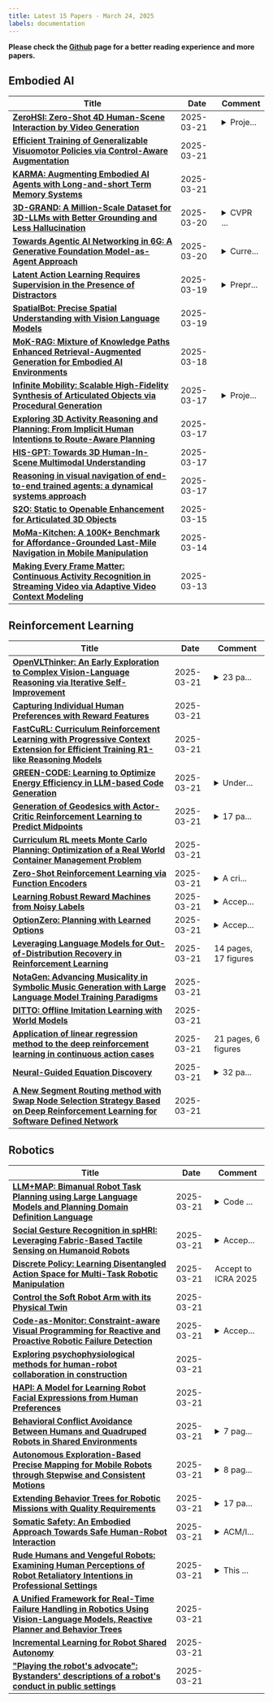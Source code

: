 ```yaml
---
title: Latest 15 Papers - March 24, 2025
labels: documentation
---
```

**Please check the [Github](https://github.com/zezhishao/MTS_Daily_ArXiv) page for a better reading experience and more papers.**

## Embodied AI
| **Title** | **Date** | **Comment** |
| --- | --- | --- |
| **[ZeroHSI: Zero-Shot 4D Human-Scene Interaction by Video Generation](http://arxiv.org/abs/2412.18600v2)** | 2025-03-21 | <details><summary>Proje...</summary><p>Project website: https://awfuact.github.io/zerohsi/ The first two authors contribute equally</p></details> |
| **[Efficient Training of Generalizable Visuomotor Policies via Control-Aware Augmentation](http://arxiv.org/abs/2401.09258v2)** | 2025-03-21 |  |
| **[KARMA: Augmenting Embodied AI Agents with Long-and-short Term Memory Systems](http://arxiv.org/abs/2409.14908v2)** | 2025-03-21 |  |
| **[3D-GRAND: A Million-Scale Dataset for 3D-LLMs with Better Grounding and Less Hallucination](http://arxiv.org/abs/2406.05132v3)** | 2025-03-20 | <details><summary>CVPR ...</summary><p>CVPR 2025. Project website: https://3d-grand.github.io</p></details> |
| **[Towards Agentic AI Networking in 6G: A Generative Foundation Model-as-Agent Approach](http://arxiv.org/abs/2503.15764v1)** | 2025-03-20 | <details><summary>Curre...</summary><p>Currently under revision at IEEE Communications Magazine</p></details> |
| **[Latent Action Learning Requires Supervision in the Presence of Distractors](http://arxiv.org/abs/2502.00379v2)** | 2025-03-19 | <details><summary>Prepr...</summary><p>Preprint. In review. Edit: Accepted by ICLR 2025 Workshop on World Models: Understanding, Modelling and Scaling</p></details> |
| **[SpatialBot: Precise Spatial Understanding with Vision Language Models](http://arxiv.org/abs/2406.13642v7)** | 2025-03-19 |  |
| **[MoK-RAG: Mixture of Knowledge Paths Enhanced Retrieval-Augmented Generation for Embodied AI Environments](http://arxiv.org/abs/2503.13882v1)** | 2025-03-18 |  |
| **[Infinite Mobility: Scalable High-Fidelity Synthesis of Articulated Objects via Procedural Generation](http://arxiv.org/abs/2503.13424v1)** | 2025-03-17 | <details><summary>Proje...</summary><p>Project page: https://infinite-mobility.github.io 10 pages,12 figures</p></details> |
| **[Exploring 3D Activity Reasoning and Planning: From Implicit Human Intentions to Route-Aware Planning](http://arxiv.org/abs/2503.12974v1)** | 2025-03-17 |  |
| **[HIS-GPT: Towards 3D Human-In-Scene Multimodal Understanding](http://arxiv.org/abs/2503.12955v1)** | 2025-03-17 |  |
| **[Reasoning in visual navigation of end-to-end trained agents: a dynamical systems approach](http://arxiv.org/abs/2503.08306v3)** | 2025-03-17 |  |
| **[S2O: Static to Openable Enhancement for Articulated 3D Objects](http://arxiv.org/abs/2409.18896v2)** | 2025-03-15 |  |
| **[MoMa-Kitchen: A 100K+ Benchmark for Affordance-Grounded Last-Mile Navigation in Mobile Manipulation](http://arxiv.org/abs/2503.11081v1)** | 2025-03-14 |  |
| **[Making Every Frame Matter: Continuous Activity Recognition in Streaming Video via Adaptive Video Context Modeling](http://arxiv.org/abs/2410.14993v2)** | 2025-03-13 |  |

## Reinforcement Learning
| **Title** | **Date** | **Comment** |
| --- | --- | --- |
| **[OpenVLThinker: An Early Exploration to Complex Vision-Language Reasoning via Iterative Self-Improvement](http://arxiv.org/abs/2503.17352v1)** | 2025-03-21 | <details><summary>23 pa...</summary><p>23 pages, 11 figures, 8 tables</p></details> |
| **[Capturing Individual Human Preferences with Reward Features](http://arxiv.org/abs/2503.17338v1)** | 2025-03-21 |  |
| **[FastCuRL: Curriculum Reinforcement Learning with Progressive Context Extension for Efficient Training R1-like Reasoning Models](http://arxiv.org/abs/2503.17287v1)** | 2025-03-21 |  |
| **[GREEN-CODE: Learning to Optimize Energy Efficiency in LLM-based Code Generation](http://arxiv.org/abs/2501.11006v2)** | 2025-03-21 | <details><summary>Under...</summary><p>Under submission in ACM/IEEE conference, 11 pages</p></details> |
| **[Generation of Geodesics with Actor-Critic Reinforcement Learning to Predict Midpoints](http://arxiv.org/abs/2407.01991v3)** | 2025-03-21 | <details><summary>17 pa...</summary><p>17 pages with 8 pages of appendices and references, 9 figures</p></details> |
| **[Curriculum RL meets Monte Carlo Planning: Optimization of a Real World Container Management Problem](http://arxiv.org/abs/2503.17194v1)** | 2025-03-21 |  |
| **[Zero-Shot Reinforcement Learning via Function Encoders](http://arxiv.org/abs/2401.17173v3)** | 2025-03-21 | <details><summary>A cri...</summary><p>A critical issue was found in the multi-agent experiments published in version 2. We rerun the multi-agent experiments on a more challenging, partially observable Markov game</p></details> |
| **[Learning Robust Reward Machines from Noisy Labels](http://arxiv.org/abs/2408.14871v2)** | 2025-03-21 | <details><summary>Accep...</summary><p>Accepted at the 21st International Conference on Principles of Knowledge Representation and Reasoning (KR 2024)</p></details> |
| **[OptionZero: Planning with Learned Options](http://arxiv.org/abs/2502.16634v3)** | 2025-03-21 | <details><summary>Accep...</summary><p>Accepted by the Thirteenth International Conference on Learning Representations (ICLR 2025) as oral presentation</p></details> |
| **[Leveraging Language Models for Out-of-Distribution Recovery in Reinforcement Learning](http://arxiv.org/abs/2503.17125v1)** | 2025-03-21 | 14 pages, 17 figures |
| **[NotaGen: Advancing Musicality in Symbolic Music Generation with Large Language Model Training Paradigms](http://arxiv.org/abs/2502.18008v5)** | 2025-03-21 |  |
| **[DITTO: Offline Imitation Learning with World Models](http://arxiv.org/abs/2302.03086v2)** | 2025-03-21 |  |
| **[Application of linear regression method to the deep reinforcement learning in continuous action cases](http://arxiv.org/abs/2503.14976v2)** | 2025-03-21 | 21 pages, 6 figures |
| **[Neural-Guided Equation Discovery](http://arxiv.org/abs/2503.16953v1)** | 2025-03-21 | <details><summary>32 pa...</summary><p>32 pages + 4 pages appendix, 9 figures, book chapter</p></details> |
| **[A New Segment Routing method with Swap Node Selection Strategy Based on Deep Reinforcement Learning for Software Defined Network](http://arxiv.org/abs/2503.16914v1)** | 2025-03-21 |  |

## Robotics
| **Title** | **Date** | **Comment** |
| --- | --- | --- |
| **[LLM+MAP: Bimanual Robot Task Planning using Large Language Models and Planning Domain Definition Language](http://arxiv.org/abs/2503.17309v1)** | 2025-03-21 | <details><summary>Code ...</summary><p>Code and video are available at https://github.com/Kchu/LLM-MAP</p></details> |
| **[Social Gesture Recognition in spHRI: Leveraging Fabric-Based Tactile Sensing on Humanoid Robots](http://arxiv.org/abs/2503.03234v3)** | 2025-03-21 | <details><summary>Accep...</summary><p>Accepted to ICRA 25. 8 pages, 8 figures</p></details> |
| **[Discrete Policy: Learning Disentangled Action Space for Multi-Task Robotic Manipulation](http://arxiv.org/abs/2409.18707v4)** | 2025-03-21 | Accept to ICRA 2025 |
| **[Control the Soft Robot Arm with its Physical Twin](http://arxiv.org/abs/2503.17227v1)** | 2025-03-21 |  |
| **[Code-as-Monitor: Constraint-aware Visual Programming for Reactive and Proactive Robotic Failure Detection](http://arxiv.org/abs/2412.04455v3)** | 2025-03-21 | <details><summary>Accep...</summary><p>Accepted by CVPR 2025. Project page: https://zhoues.github.io/Code-as-Monitor/</p></details> |
| **[Exploring psychophysiological methods for human-robot collaboration in construction](http://arxiv.org/abs/2503.17078v1)** | 2025-03-21 |  |
| **[HAPI: A Model for Learning Robot Facial Expressions from Human Preferences](http://arxiv.org/abs/2503.17046v1)** | 2025-03-21 |  |
| **[Behavioral Conflict Avoidance Between Humans and Quadruped Robots in Shared Environments](http://arxiv.org/abs/2503.17014v1)** | 2025-03-21 | <details><summary>7 pag...</summary><p>7 pages, 9 figures. This work has been submitted to the IEEE for possible publication</p></details> |
| **[Autonomous Exploration-Based Precise Mapping for Mobile Robots through Stepwise and Consistent Motions](http://arxiv.org/abs/2503.17005v1)** | 2025-03-21 | <details><summary>8 pag...</summary><p>8 pages, 11 figures. This work has been submitted to the IEEE for possible publication</p></details> |
| **[Extending Behavior Trees for Robotic Missions with Quality Requirements](http://arxiv.org/abs/2503.16969v1)** | 2025-03-21 | <details><summary>17 pa...</summary><p>17 pages, 6 figures, Requirements Engineering: Foundation for Software Quality (REFSQ) 2025</p></details> |
| **[Somatic Safety: An Embodied Approach Towards Safe Human-Robot Interaction](http://arxiv.org/abs/2503.16960v1)** | 2025-03-21 | <details><summary>ACM/I...</summary><p>ACM/IEEE International Conference on Human-Robot Interaction (HRI'25)</p></details> |
| **[Rude Humans and Vengeful Robots: Examining Human Perceptions of Robot Retaliatory Intentions in Professional Settings](http://arxiv.org/abs/2503.16932v1)** | 2025-03-21 | <details><summary>This ...</summary><p>This is the author version of the manuscript submitted to ACM Transactions on Human-Robot Interaction. The final version, if accepted, will be published by ACM and available via the ACM Digital Library. 12 pages, 1 figure, 2 tables</p></details> |
| **[A Unified Framework for Real-Time Failure Handling in Robotics Using Vision-Language Models, Reactive Planner and Behavior Trees](http://arxiv.org/abs/2503.15202v2)** | 2025-03-21 |  |
| **[Incremental Learning for Robot Shared Autonomy](http://arxiv.org/abs/2410.06315v3)** | 2025-03-21 |  |
| **["Playing the robot's advocate": Bystanders' descriptions of a robot's conduct in public settings](http://arxiv.org/abs/2503.16889v1)** | 2025-03-21 |  |


